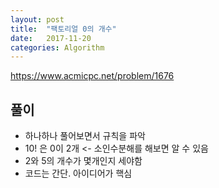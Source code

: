 ```yaml
---
layout: post
title:  "팩토리얼 0의 개수"
date:   2017-11-20
categories: Algorithm
---
```


<https://www.acmicpc.net/problem/1676>

## 풀이

* 하나하나 풀어보면서 규칙을 파악
* 10! 은  0이 2개 <- 소인수분해를 해보면 알 수 있음
* 2와 5의 개수가 몇개인지 세야함
* 코드는 간단. 아이디어가 핵심
